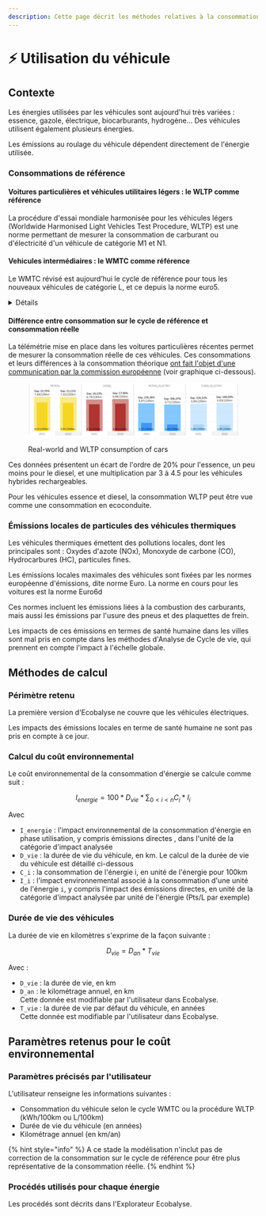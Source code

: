 ```yaml
---
description: Cette page décrit les méthodes relatives à la consommation des véhicules.
---
```


# ⚡ Utilisation du véhicule

## Contexte

Les énergies utilisées par les véhicules sont aujourd'hui très variées : essence, gazole, électrique, biocarburants, hydrogène... Des véhicules utilisent également plusieurs énergies.

Les émissions au roulage du véhicule dépendent directement de l'énergie utilisée.

### Consommations de référence

#### Voitures particulières et véhicules utilitaires légers : le WLTP comme référence

La procédure d'essai mondiale harmonisée pour les véhicules légers (Worldwide Harmonised Light Vehicles Test Procedure, WLTP) est une norme permettant de mesurer la consommation de carburant ou d'électricité d'un véhicule de catégorie M1 et N1.

#### Vehicules intermédiaires : le WMTC comme référence

Le WMTC révisé est aujourd’hui le cycle de référence pour tous les nouveaux véhicules de catégorie L, et ce depuis la norme euro5.

<details>

<summary>Détails</summary>

La documentation technique est disponible ici :  [https://unece.org/transport/standards/transport/vehicle-regulations-wp29/global-technical-regulations-gtrs](https://unece.org/transport/standards/transport/vehicle-regulations-wp29/global-technical-regulations-gtrs)

Un rapport de la Commission EU de 2018 sur « les effets de la phase environnementale Euro 5 en ce qui concerne les véhicules de catégorie L » indique : « Les résultats de l’étude ont établi que l’utilisation du cycle WMTC était pertinente pour tous les véhicules de catégorie L. Il contribue à une meilleure protection de l’environnement dans des conditions d’utilisation réelles que les cycles de conduite actuellement utilisés. » [https://www.europarl.europa.eu/RegData/docs\_autres\_institutions/commission\_europeenne/com/2018/0136/COM\_COM(2018)0136\_FR.pdf](https://www.europarl.europa.eu/RegData/docs_autres_institutions/commission_europeenne/com/2018/0136/COM_COM\(2018\)0136_FR.pdf)

Le cycle comporte 3 phases, applicable ou non selon la vitesse maximale du véhicule. De plus les vitesses sont tronquées pour les véhicules limités à 45km/h ou moins (voir graphique ci-dessous).

<figure><img src="../../../.gitbook/assets/image (2) (1) (1) (1) (1).png" alt=""><figcaption></figcaption></figure>

</details>

#### Différence entre consommation sur le cycle de référence et consommation réelle

La télémétrie mise en place dans les voitures particulières récentes permet de mesurer la consommation réelle de ces véhicules. Ces consommations et leurs différences à la consommation théorique [ont fait l'objet d'une communication par la commission européenne](https://climate.ec.europa.eu/news-your-voice/news/first-commission-report-real-world-co2-emissions-cars-and-vans-using-data-board-fuel-consumption-2024-03-18_en) (voir graphique ci-dessous).&#x20;

<figure><img src="../../../.gitbook/assets/image (1) (1) (1) (1) (1) (1).png" alt=""><figcaption><p>Real-world and WLTP consumption of cars</p></figcaption></figure>

Ces données présentent un écart de l'ordre de 20% pour l'essence, un peu moins pour le diesel, et une multiplication par 3 à 4.5 pour les véhicules hybrides rechargeables.

Pour les véhicules essence et diesel, la consommation WLTP peut être vue comme une consommation en ecoconduite.

### Émissions locales de particules des véhicules thermiques

Les véhicules thermiques émettent des pollutions locales, dont les principales sont : Oxydes d'azote (NOx), Monoxyde de carbone (CO), Hydrocarbures (HC), particules fines.

Les émissions locales maximales des véhicules sont fixées par les normes européenne d'émissions, dite norme Euro. La norme en cours pour les voitures est la norme Euro6d

Ces normes incluent les émissions liées à la combustion des carburants, mais aussi les émissions par l'usure des pneus et des plaquettes de frein.

Les impacts de ces émissions en termes de santé humaine dans les villes sont mal pris en compte dans les méthodes d'Analyse de Cycle de vie, qui prennent en compte l'impact à l'échelle globale.

## Méthodes de calcul

### Périmètre retenu

La première version d'Ecobalyse ne couvre que les véhicules électriques.

Les impacts des émissions locales en terme de santé humaine ne sont pas pris en compte à ce jour.

### Calcul du coût environnemental

Le coût environnemental de la consommation d'énergie se calcule comme suit :

$$
I_{energie} = 100*D_{vie}*\sum_{0<i<n}C_i*I_i
$$

Avec&#x20;

* `I_energie` : l'impact environnemental de la consommation d'énergie en phase utilisation, y compris émissions directes , dans l'unité de la catégorie d'impact analysée
* `D_vie` : la durée de vie du véhicule, en km. Le calcul de la durée de vie du véhicule est détaillé ci-dessous
* `C_i` : la consommation de l'énergie i, en unité de l'énergie pour 100km
* `I_i` :  l'impact environnemental associé à la consommation d'une unité de l'énergie `i`, y compris l'impact des émissions directes, en unité de la catégorie d'impact analysée par unité de l'énergie (Pts/L par exemple)

### Durée de vie des véhicules

La durée de vie en kilomètres s'exprime de la façon suivante :&#x20;

$$
D_{vie}=D_{an}*T_{vie}
$$

Avec :&#x20;

* `D_vie` : la durée de vie, en km
* `D_an` : le kilométrage annuel, en km\
  Cette donnée est modifiable par l'utilisateur dans Ecobalyse.
* `T_vie` : la durée de vie par défaut du véhicule, en années\
  Cette donnée est  modifiable par l'utilisateur dans Ecobalyse.

## Paramètres retenus pour le coût environnemental

### Paramètres précisés par l'utilisateur

L'utilisateur renseigne les informations suivantes :&#x20;

* Consommation du véhicule selon le cycle WMTC ou la procédure WLTP (kWh/100km ou L/100km)
* Durée de vie du véhicule (en années)
* Kilométrage annuel (en km/an)

{% hint style="info" %}
A ce stade la modélisation n'inclut pas de correction de la consommation sur le cycle de référence pour être plus représentative de la consommation réelle.
{% endhint %}

### Procédés utilisés pour chaque énergie

Les procédés sont décrits dans l'Explorateur Ecobalyse.
